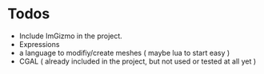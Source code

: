 # Todos
- Include ImGizmo in the project.
- Expressions
- a language to modifiy/create meshes ( maybe lua to start easy )
- CGAL ( already included in the project, but not used or tested at all yet )